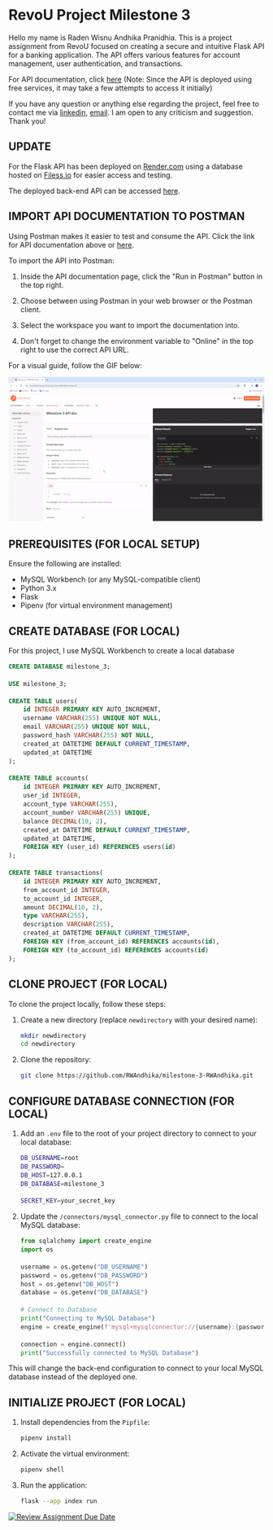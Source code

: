 # RevoU Project Milestone 3

Hello my name is Raden Wisnu Andhika Pranidhia. This is a project assignment from RevoU focused on creating a secure and intuitive Flask API for a banking application. The API offers various features for account management, user authentication, and transactions.

For API documentation, click [here](https://documenter.getpostman.com/view/33841449/2sA3dyir9T) (Note: Since the API is deployed using free services, it may take a few attempts to access it initially)

If you have any question or anything else regarding the project, feel free to contact me via [linkedin](https://www.linkedin.com/in/raden-wisnu-andhika-pranidhia-b17a16196/), [email](mailto:radenwisnu21@gmail.com). I am open to any criticism and suggestion. Thank you!

## UPDATE

For the Flask API has been deployed on [Render.com](https://render.com/) using a database hosted on [Filess.io](https://filess.io/) for easier access and testing.

The deployed back-end API can be accessed [here](https://banking-application-rwandhika.onrender.com).

## IMPORT API DOCUMENTATION TO POSTMAN

Using Postman makes it easier to test and consume the API. Click the link for API documentation above or [here](https://documenter.getpostman.com/view/33841449/2sA3dyir9T).

To import the API into Postman:

1. Inside the API documentation page, click the "Run in Postman" button in the top right.

2. Choose between using Postman in your web browser or the Postman client.

3. Select the workspace you want to import the documentation into.

4. Don't forget to change the environment variable to "Online" in the top right to use the correct API URL.

For a visual guide, follow the GIF below:

![Postman Import Gif](/import_postman_tutorial.gif)

## PREREQUISITES (FOR LOCAL SETUP)

Ensure the following are installed:

- MySQL Workbench (or any MySQL-compatible client)
- Python 3.x
- Flask
- Pipenv (for virtual environment management)

## CREATE DATABASE (FOR LOCAL)

For this project, I use MySQL Workbench to create a local database

```sql
CREATE DATABASE milestone_3;

USE milestone_3;

CREATE TABLE users(
    id INTEGER PRIMARY KEY AUTO_INCREMENT,
    username VARCHAR(255) UNIQUE NOT NULL,
    email VARCHAR(255) UNIQUE NOT NULL,
    password_hash VARCHAR(255) NOT NULL,
    created_at DATETIME DEFAULT CURRENT_TIMESTAMP,
    updated_at DATETIME
);

CREATE TABLE accounts(
    id INTEGER PRIMARY KEY AUTO_INCREMENT,
    user_id INTEGER,
    account_type VARCHAR(255),
    account_number VARCHAR(255) UNIQUE,
    balance DECIMAL(10, 2),
    created_at DATETIME DEFAULT CURRENT_TIMESTAMP,
    updated_at DATETIME,
    FOREIGN KEY (user_id) REFERENCES users(id)
);

CREATE TABLE transactions(
    id INTEGER PRIMARY KEY AUTO_INCREMENT,
    from_account_id INTEGER,
    to_account_id INTEGER,
    amount DECIMAL(10, 2),
    type VARCHAR(255),
    description VARCHAR(255),
    created_at DATETIME DEFAULT CURRENT_TIMESTAMP,
    FOREIGN KEY (from_account_id) REFERENCES accounts(id),
    FOREIGN KEY (to_account_id) REFERENCES accounts(id)
);
```

## CLONE PROJECT (FOR LOCAL)

To clone the project locally, follow these steps:

1. Create a new directory (replace `newdirectory` with your desired name):

    ```bash
    mkdir newdirectory
    cd newdirectory
    ```

2. Clone the repository:

    ```bash
    git clone https://github.com/RWAndhika/milestone-3-RWAndhika.git
    ```

## CONFIGURE DATABASE CONNECTION (FOR LOCAL)

1. Add an `.env` file to the root of your project directory to connect to your local database:

    ```bash
    DB_USERNAME=root
    DB_PASSWORD=
    DB_HOST=127.0.0.1
    DB_DATABASE=milestone_3

    SECRET_KEY=your_secret_key
    ```

2. Update the `/connectors/mysql_connector.py` file to connect to the local MySQL database:

    ```python
    from sqlalchemy import create_engine
    import os

    username = os.getenv("DB_USERNAME")
    password = os.getenv("DB_PASSWORD")
    host = os.getenv("DB_HOST")
    database = os.getenv("DB_DATABASE")

    # Connect to Database
    print("Connecting to MySQL Database")
    engine = create_engine(f'mysql+mysqlconnector://{username}:{password}@{host}/{database}')

    connection = engine.connect()
    print("Successfully connected to MySQL Database")
    ```

This will change the back-end configuration to connect to your local MySQL database instead of the deployed one.

## INITIALIZE PROJECT (FOR LOCAL)

1. Install dependencies from the `Pipfile`:

    ```bash
    pipenv install
    ```

2. Activate the virtual environment:

    ```bash
    pipenv shell
    ```

3. Run the application:

    ```bash
    flask --app index run
    ```

[![Review Assignment Due Date](https://classroom.github.com/assets/deadline-readme-button-22041afd0340ce965d47ae6ef1cefeee28c7c493a6346c4f15d667ab976d596c.svg)](https://classroom.github.com/a/hMIDAFdr)

